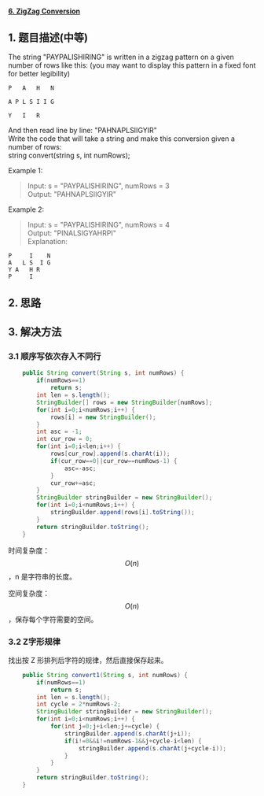 #### [6. ZigZag Conversion](https://leetcode-cn.com/problems/zigzag-conversion/)

## 1. 题目描述\(中等\)

The string "PAYPALISHIRING" is written in a zigzag pattern on a given number of rows like this: \(you may want to display this pattern in a fixed font for better legibility\)

```
P   A   H   N

A P L S I I G

Y   I   R
```

And then read line by line: "PAHNAPLSIIGYIR"  
Write the code that will take a string and make this conversion given a number of rows:  
string convert\(string s, int numRows\);

Example 1:

> Input: s = "PAYPALISHIRING", numRows = 3  
> Output: "PAHNAPLSIIGYIR"

Example 2:

> Input: s = "PAYPALISHIRING", numRows = 4  
> Output: "PINALSIGYAHRPI"  
> Explanation:

```
P     I    N
A   L S  I G
Y A   H R
P     I
```

## 2. 思路

## 3. 解决方法

### 3.1 顺序写依次存入不同行

```java
    public String convert(String s, int numRows) {
        if(numRows==1)
            return s;
        int len = s.length();
        StringBuilder[] rows = new StringBuilder[numRows];
        for(int i=0;i<numRows;i++) {
            rows[i] = new StringBuilder();
        }
        int asc = -1;
        int cur_row = 0;
        for(int i=0;i<len;i++) {
            rows[cur_row].append(s.charAt(i));
            if(cur_row==0||cur_row==numRows-1) {
                asc=-asc;
            }
            cur_row+=asc;
        }
        StringBuilder stringBuilder = new StringBuilder();
        for(int i=0;i<numRows;i++) {
            stringBuilder.append(rows[i].toString());
        }
        return stringBuilder.toString();
    }
```

时间复杂度：$$O(n)$$，n 是字符串的长度。

空间复杂度：$$O(n)$$，保存每个字符需要的空间。

### 3.2 Z字形规律

找出按 Z 形排列后字符的规律，然后直接保存起来。


```java
    public String convert1(String s, int numRows) {
    	if(numRows==1)
    		return s;
    	int len = s.length();
    	int cycle = 2*numRows-2;
    	StringBuilder stringBuilder = new StringBuilder();
    	for(int i=0;i<numRows;i++) {
    		for(int j=0;j+i<len;j+=cycle) {
    			stringBuilder.append(s.charAt(j+i));
    			if(i!=0&&i!=numRows-1&&j+cycle-i<len) {
    				stringBuilder.append(s.charAt(j+cycle-i));
    			}
    		}
    	}
    	return stringBuilder.toString();
    }

```




